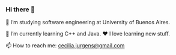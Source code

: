 ### Hi there 👋

📖 I’m studying software engineering at University of Buenos Aires.

🌱 I’m currently learning C++ and Java.
❤️ I love learning new stuff. 

📫 How to reach me: cecilia.jurgens@gmail.com

<!--
**CeciJurgens/CeciJurgens** is a ✨ _special_ ✨ repository because its `README.md` (this file) appears on your GitHub profile.

Here are some ideas to get you started:

- 🔭 I’m currently working on ...
- 🌱 I’m currently learning ...
- 👯 I’m looking to collaborate on ...
- 🤔 I’m looking for help with ...
- 💬 Ask me about ...
- 📫 How to reach me: ...
- 😄 Pronouns: ...
- ⚡ Fun fact: ...
-->
